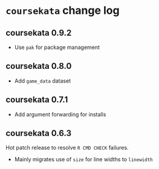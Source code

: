 # `coursekata` change log

## coursekata 0.9.2

- Use `pak` for package management

## coursekata 0.8.0

- Add `game_data` dataset

## coursekata 0.7.1

- Add argument forwarding for installs

## coursekata 0.6.3

Hot patch release to resolve `R CMD CHECK` failures.

- Mainly migrates use of `size` for line widths to `linewidth`
